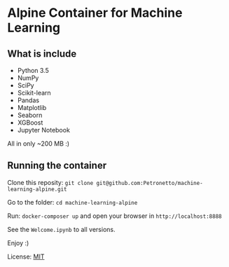 # Alpine Container for Machine Learning

## What is include
- Python 3.5
- NumPy
- SciPy
- Scikit-learn
- Pandas
- Matplotlib
- Seaborn
- XGBoost
- Jupyter Notebook


All in only ~200 MB :)



## Running the container
Clone this reposity: `git clone git@github.com:Petronetto/machine-learning-alpine.git`

Go to the folder: `cd machine-learning-alpine`

Run: `docker-composer up` and open your browser in `http://localhost:8888`

See the `Welcome.ipynb` to all versions.


Enjoy :)

License: [MIT](License.txt)
